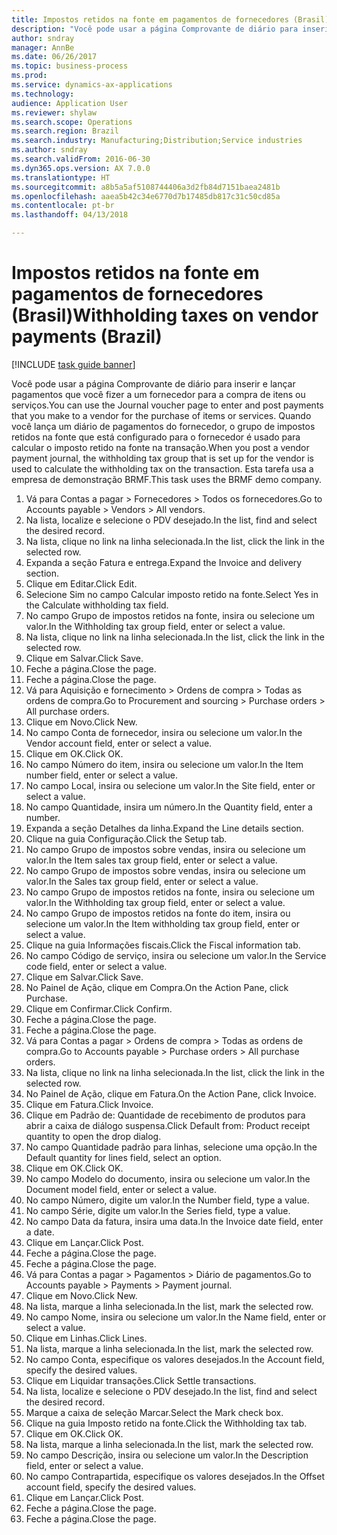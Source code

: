 ```yaml
--- 
title: Impostos retidos na fonte em pagamentos de fornecedores (Brasil)
description: "Você pode usar a página Comprovante de diário para inserir e lançar pagamentos que você fizer a um fornecedor para a compra de itens ou serviços."
author: sndray
manager: AnnBe
ms.date: 06/26/2017
ms.topic: business-process
ms.prod: 
ms.service: dynamics-ax-applications
ms.technology: 
audience: Application User
ms.reviewer: shylaw
ms.search.scope: Operations
ms.search.region: Brazil
ms.search.industry: Manufacturing;Distribution;Service industries
ms.author: sndray
ms.search.validFrom: 2016-06-30
ms.dyn365.ops.version: AX 7.0.0
ms.translationtype: HT
ms.sourcegitcommit: a8b5a5af5108744406a3d2fb84d7151baea2481b
ms.openlocfilehash: aaea5b42c34e6770d7b17485db817c31c50cd85a
ms.contentlocale: pt-br
ms.lasthandoff: 04/13/2018

---
```

# <a name="withholding-taxes-on-vendor-payments-brazil"></a><span data-ttu-id="e193d-103">Impostos retidos na fonte em pagamentos de fornecedores (Brasil)</span><span class="sxs-lookup"><span data-stu-id="e193d-103">Withholding taxes on vendor payments (Brazil)</span></span>

[!INCLUDE [task guide banner](../../includes/task-guide-banner.md)]

<span data-ttu-id="e193d-104">Você pode usar a página Comprovante de diário para inserir e lançar pagamentos que você fizer a um fornecedor para a compra de itens ou serviços.</span><span class="sxs-lookup"><span data-stu-id="e193d-104">You can use the Journal voucher page to enter and post payments that you make to a vendor for the purchase of items or services.</span></span> <span data-ttu-id="e193d-105">Quando você lança um diário de pagamentos do fornecedor, o grupo de impostos retidos na fonte que está configurado para o fornecedor é usado para calcular o imposto retido na fonte na transação.</span><span class="sxs-lookup"><span data-stu-id="e193d-105">When you post a vendor payment journal, the withholding tax group that is set up for the vendor is used to calculate the withholding tax on the transaction.</span></span> <span data-ttu-id="e193d-106">Esta tarefa usa a empresa de demonstração BRMF.</span><span class="sxs-lookup"><span data-stu-id="e193d-106">This task uses the BRMF demo company.</span></span>

1. <span data-ttu-id="e193d-107">Vá para Contas a pagar > Fornecedores > Todos os fornecedores.</span><span class="sxs-lookup"><span data-stu-id="e193d-107">Go to Accounts payable > Vendors > All vendors.</span></span>
2. <span data-ttu-id="e193d-108">Na lista, localize e selecione o PDV desejado.</span><span class="sxs-lookup"><span data-stu-id="e193d-108">In the list, find and select the desired record.</span></span>
3. <span data-ttu-id="e193d-109">Na lista, clique no link na linha selecionada.</span><span class="sxs-lookup"><span data-stu-id="e193d-109">In the list, click the link in the selected row.</span></span>
4. <span data-ttu-id="e193d-110">Expanda a seção Fatura e entrega.</span><span class="sxs-lookup"><span data-stu-id="e193d-110">Expand the Invoice and delivery section.</span></span>
5. <span data-ttu-id="e193d-111">Clique em Editar.</span><span class="sxs-lookup"><span data-stu-id="e193d-111">Click Edit.</span></span>
6. <span data-ttu-id="e193d-112">Selecione Sim no campo Calcular imposto retido na fonte.</span><span class="sxs-lookup"><span data-stu-id="e193d-112">Select Yes in the Calculate withholding tax field.</span></span>
7. <span data-ttu-id="e193d-113">No campo Grupo de impostos retidos na fonte, insira ou selecione um valor.</span><span class="sxs-lookup"><span data-stu-id="e193d-113">In the Withholding tax group field, enter or select a value.</span></span>
8. <span data-ttu-id="e193d-114">Na lista, clique no link na linha selecionada.</span><span class="sxs-lookup"><span data-stu-id="e193d-114">In the list, click the link in the selected row.</span></span>
9. <span data-ttu-id="e193d-115">Clique em Salvar.</span><span class="sxs-lookup"><span data-stu-id="e193d-115">Click Save.</span></span>
10. <span data-ttu-id="e193d-116">Feche a página.</span><span class="sxs-lookup"><span data-stu-id="e193d-116">Close the page.</span></span>
11. <span data-ttu-id="e193d-117">Feche a página.</span><span class="sxs-lookup"><span data-stu-id="e193d-117">Close the page.</span></span>
12. <span data-ttu-id="e193d-118">Vá para Aquisição e fornecimento > Ordens de compra > Todas as ordens de compra.</span><span class="sxs-lookup"><span data-stu-id="e193d-118">Go to Procurement and sourcing > Purchase orders > All purchase orders.</span></span>
13. <span data-ttu-id="e193d-119">Clique em Novo.</span><span class="sxs-lookup"><span data-stu-id="e193d-119">Click New.</span></span>
14. <span data-ttu-id="e193d-120">No campo Conta de fornecedor, insira ou selecione um valor.</span><span class="sxs-lookup"><span data-stu-id="e193d-120">In the Vendor account field, enter or select a value.</span></span>
15. <span data-ttu-id="e193d-121">Clique em OK.</span><span class="sxs-lookup"><span data-stu-id="e193d-121">Click OK.</span></span>
16. <span data-ttu-id="e193d-122">No campo Número do item, insira ou selecione um valor.</span><span class="sxs-lookup"><span data-stu-id="e193d-122">In the Item number field, enter or select a value.</span></span>
17. <span data-ttu-id="e193d-123">No campo Local, insira ou selecione um valor.</span><span class="sxs-lookup"><span data-stu-id="e193d-123">In the Site field, enter or select a value.</span></span>
18. <span data-ttu-id="e193d-124">No campo Quantidade, insira um número.</span><span class="sxs-lookup"><span data-stu-id="e193d-124">In the Quantity field, enter a number.</span></span>
19. <span data-ttu-id="e193d-125">Expanda a seção Detalhes da linha.</span><span class="sxs-lookup"><span data-stu-id="e193d-125">Expand the Line details section.</span></span>
20. <span data-ttu-id="e193d-126">Clique na guia Configuração.</span><span class="sxs-lookup"><span data-stu-id="e193d-126">Click the Setup tab.</span></span>
21. <span data-ttu-id="e193d-127">No campo Grupo de impostos sobre vendas, insira ou selecione um valor.</span><span class="sxs-lookup"><span data-stu-id="e193d-127">In the Item sales tax group field, enter or select a value.</span></span>
22. <span data-ttu-id="e193d-128">No campo Grupo de impostos sobre vendas, insira ou selecione um valor.</span><span class="sxs-lookup"><span data-stu-id="e193d-128">In the Sales tax group field, enter or select a value.</span></span>
23. <span data-ttu-id="e193d-129">No campo Grupo de impostos retidos na fonte, insira ou selecione um valor.</span><span class="sxs-lookup"><span data-stu-id="e193d-129">In the Withholding tax group field, enter or select a value.</span></span>
24. <span data-ttu-id="e193d-130">No campo Grupo de impostos retidos na fonte do item, insira ou selecione um valor.</span><span class="sxs-lookup"><span data-stu-id="e193d-130">In the Item withholding tax group field, enter or select a value.</span></span>
25. <span data-ttu-id="e193d-131">Clique na guia Informações fiscais.</span><span class="sxs-lookup"><span data-stu-id="e193d-131">Click the Fiscal information tab.</span></span>
26. <span data-ttu-id="e193d-132">No campo Código de serviço, insira ou selecione um valor.</span><span class="sxs-lookup"><span data-stu-id="e193d-132">In the Service code field, enter or select a value.</span></span>
27. <span data-ttu-id="e193d-133">Clique em Salvar.</span><span class="sxs-lookup"><span data-stu-id="e193d-133">Click Save.</span></span>
28. <span data-ttu-id="e193d-134">No Painel de Ação, clique em Compra.</span><span class="sxs-lookup"><span data-stu-id="e193d-134">On the Action Pane, click Purchase.</span></span>
29. <span data-ttu-id="e193d-135">Clique em Confirmar.</span><span class="sxs-lookup"><span data-stu-id="e193d-135">Click Confirm.</span></span>
30. <span data-ttu-id="e193d-136">Feche a página.</span><span class="sxs-lookup"><span data-stu-id="e193d-136">Close the page.</span></span>
31. <span data-ttu-id="e193d-137">Feche a página.</span><span class="sxs-lookup"><span data-stu-id="e193d-137">Close the page.</span></span>
32. <span data-ttu-id="e193d-138">Vá para Contas a pagar > Ordens de compra > Todas as ordens de compra.</span><span class="sxs-lookup"><span data-stu-id="e193d-138">Go to Accounts payable > Purchase orders > All purchase orders.</span></span>
33. <span data-ttu-id="e193d-139">Na lista, clique no link na linha selecionada.</span><span class="sxs-lookup"><span data-stu-id="e193d-139">In the list, click the link in the selected row.</span></span>
34. <span data-ttu-id="e193d-140">No Painel de Ação, clique em Fatura.</span><span class="sxs-lookup"><span data-stu-id="e193d-140">On the Action Pane, click Invoice.</span></span>
35. <span data-ttu-id="e193d-141">Clique em Fatura.</span><span class="sxs-lookup"><span data-stu-id="e193d-141">Click Invoice.</span></span>
36. <span data-ttu-id="e193d-142">Clique em Padrão de: Quantidade de recebimento de produtos para abrir a caixa de diálogo suspensa.</span><span class="sxs-lookup"><span data-stu-id="e193d-142">Click Default from: Product receipt quantity to open the drop dialog.</span></span>
37. <span data-ttu-id="e193d-143">No campo Quantidade padrão para linhas, selecione uma opção.</span><span class="sxs-lookup"><span data-stu-id="e193d-143">In the Default quantity for lines field, select an option.</span></span>
38. <span data-ttu-id="e193d-144">Clique em OK.</span><span class="sxs-lookup"><span data-stu-id="e193d-144">Click OK.</span></span>
39. <span data-ttu-id="e193d-145">No campo Modelo do documento, insira ou selecione um valor.</span><span class="sxs-lookup"><span data-stu-id="e193d-145">In the Document model field, enter or select a value.</span></span>
40. <span data-ttu-id="e193d-146">No campo Número, digite um valor.</span><span class="sxs-lookup"><span data-stu-id="e193d-146">In the Number field, type a value.</span></span>
41. <span data-ttu-id="e193d-147">No campo Série, digite um valor.</span><span class="sxs-lookup"><span data-stu-id="e193d-147">In the Series field, type a value.</span></span>
42. <span data-ttu-id="e193d-148">No campo Data da fatura, insira uma data.</span><span class="sxs-lookup"><span data-stu-id="e193d-148">In the Invoice date field, enter a date.</span></span>
43. <span data-ttu-id="e193d-149">Clique em Lançar.</span><span class="sxs-lookup"><span data-stu-id="e193d-149">Click Post.</span></span>
44. <span data-ttu-id="e193d-150">Feche a página.</span><span class="sxs-lookup"><span data-stu-id="e193d-150">Close the page.</span></span>
45. <span data-ttu-id="e193d-151">Feche a página.</span><span class="sxs-lookup"><span data-stu-id="e193d-151">Close the page.</span></span>
46. <span data-ttu-id="e193d-152">Vá para Contas a pagar > Pagamentos > Diário de pagamentos.</span><span class="sxs-lookup"><span data-stu-id="e193d-152">Go to Accounts payable > Payments > Payment journal.</span></span>
47. <span data-ttu-id="e193d-153">Clique em Novo.</span><span class="sxs-lookup"><span data-stu-id="e193d-153">Click New.</span></span>
48. <span data-ttu-id="e193d-154">Na lista, marque a linha selecionada.</span><span class="sxs-lookup"><span data-stu-id="e193d-154">In the list, mark the selected row.</span></span>
49. <span data-ttu-id="e193d-155">No campo Nome, insira ou selecione um valor.</span><span class="sxs-lookup"><span data-stu-id="e193d-155">In the Name field, enter or select a value.</span></span>
50. <span data-ttu-id="e193d-156">Clique em Linhas.</span><span class="sxs-lookup"><span data-stu-id="e193d-156">Click Lines.</span></span>
51. <span data-ttu-id="e193d-157">Na lista, marque a linha selecionada.</span><span class="sxs-lookup"><span data-stu-id="e193d-157">In the list, mark the selected row.</span></span>
52. <span data-ttu-id="e193d-158">No campo Conta, especifique os valores desejados.</span><span class="sxs-lookup"><span data-stu-id="e193d-158">In the Account field, specify the desired values.</span></span>
53. <span data-ttu-id="e193d-159">Clique em Liquidar transações.</span><span class="sxs-lookup"><span data-stu-id="e193d-159">Click Settle transactions.</span></span>
54. <span data-ttu-id="e193d-160">Na lista, localize e selecione o PDV desejado.</span><span class="sxs-lookup"><span data-stu-id="e193d-160">In the list, find and select the desired record.</span></span>
55. <span data-ttu-id="e193d-161">Marque a caixa de seleção Marcar.</span><span class="sxs-lookup"><span data-stu-id="e193d-161">Select the Mark check box.</span></span>
56. <span data-ttu-id="e193d-162">Clique na guia Imposto retido na fonte.</span><span class="sxs-lookup"><span data-stu-id="e193d-162">Click the Withholding tax tab.</span></span>
57. <span data-ttu-id="e193d-163">Clique em OK.</span><span class="sxs-lookup"><span data-stu-id="e193d-163">Click OK.</span></span>
58. <span data-ttu-id="e193d-164">Na lista, marque a linha selecionada.</span><span class="sxs-lookup"><span data-stu-id="e193d-164">In the list, mark the selected row.</span></span>
59. <span data-ttu-id="e193d-165">No campo Descrição, insira ou selecione um valor.</span><span class="sxs-lookup"><span data-stu-id="e193d-165">In the Description field, enter or select a value.</span></span>
60. <span data-ttu-id="e193d-166">No campo Contrapartida, especifique os valores desejados.</span><span class="sxs-lookup"><span data-stu-id="e193d-166">In the Offset account field, specify the desired values.</span></span>
61. <span data-ttu-id="e193d-167">Clique em Lançar.</span><span class="sxs-lookup"><span data-stu-id="e193d-167">Click Post.</span></span>
62. <span data-ttu-id="e193d-168">Feche a página.</span><span class="sxs-lookup"><span data-stu-id="e193d-168">Close the page.</span></span>
63. <span data-ttu-id="e193d-169">Feche a página.</span><span class="sxs-lookup"><span data-stu-id="e193d-169">Close the page.</span></span>


